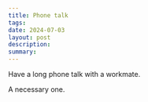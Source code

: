 ```yaml
---
title: Phone talk
tags: 
date: 2024-07-03
layout: post
description: 
summary:
---
```


Have a long phone talk with a workmate. 

A necessary one. 